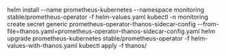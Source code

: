 helm install --name prometheus-kubernetes --namespace monitoring stable/prometheus-operator -f helm-values.yaml
kubectl -n monitoring create secret generic prometheus-operator-thanos-sidecar-config --from-file=thanos.yaml=prometheus-operator-thanos-sidecar-config.yaml
helm upgrade prometheus-kubernetes stable/prometheus-operator -f helm-values-with-thanos.yaml
kubectl apply -f thanos/